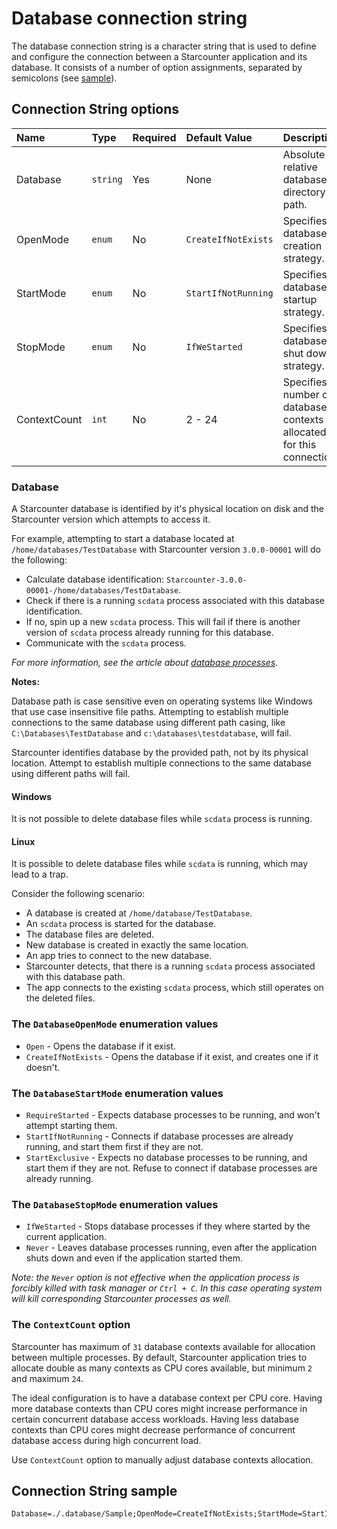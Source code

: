 # Database connection string

The database connection string is a character string that is used to define and configure the connection between a Starcounter application and its database. It consists of a number of option assignments, separated by semicolons (see [sample](#connection-string-sample)).

## Connection String options

Name         | Type     | Required | Default Value       | Description
:----------- | :------- | :------- | :------------------ | :-------------------------------------------------------------------
Database     | `string` | Yes      | None                | Absolute or relative database directory path.
OpenMode     | `enum`   | No       | `CreateIfNotExists` | Specifies database creation strategy.
StartMode    | `enum`   | No       | `StartIfNotRunning` | Specifies database startup strategy.
StopMode     | `enum`   | No       | `IfWeStarted`       | Specifies database shut down strategy.
ContextCount | `int`    | No       | 2 - 24              | Specifies number of database contexts allocated for this connection.

### Database

A Starcounter database is identified by it's physical location on disk and the Starcounter version which attempts to access it.

For example, attempting to start a database located at `/home/databases/TestDatabase` with Starcounter version `3.0.0-00001` will do the following:

- Calculate database identification: `Starcounter-3.0.0-00001-/home/databases/TestDatabase`.
- Check if there is a running `scdata` process associated with this database identification.
- If no, spin up a new `scdata` process. This will fail if there is another version of `scdata` process already running for this database.
- Communicate with the `scdata` process.

_For more information, see the article about [database processes](database-processes.md)._

**Notes:**

Database path is case sensitive even on operating systems like Windows that use case insensitive file paths. Attempting to establish multiple connections to the same database using different path casing, like `C:\Databases\TestDatabase` and `c:\databases\testdatabase`, will fail.

Starcounter identifies database by the provided path, not by its physical location. Attempt to establish multiple connections to the same database using different paths will fail.

#### Windows

It is not possible to delete database files while `scdata` process is running.

#### Linux

It is possible to delete database files while `scdata` is running, which may lead to a trap.

Consider the following scenario:

- A database is created at `/home/database/TestDatabase`.
- An `scdata` process is started for the database.
- The database files are deleted.
- New database is created in exactly the same location.
- An app tries to connect to the new database.
- Starcounter detects, that there is a running `scdata` process associated with this database path.
- The app connects to the existing `scdata` process, which still operates on the deleted files.

### The `DatabaseOpenMode` enumeration values

- `Open` - Opens the database if it exist.
- `CreateIfNotExists` - Opens the database if it exist, and creates one if it doesn't.

### The `DatabaseStartMode` enumeration values

- `RequireStarted` - Expects database processes to be running, and won't attempt starting them.
- `StartIfNotRunning` - Connects if database processes are already running, and start them first if they are not.
- `StartExclusive` - Expects no database processes to be running, and start them if they are not. Refuse to connect if database processes are already running.

### The `DatabaseStopMode` enumeration values

- `IfWeStarted` - Stops database processes if they where started by the current application.
- `Never` - Leaves database processes running, even after the application shuts down and even if the application started them.

_Note: the `Never` option is not effective when the application process is forcibly killed with task manager or `Ctrl + C`. In this case operating system will kill corresponding Starcounter processes as well._

### The `ContextCount` option

Starcounter has maximum of `31` database contexts available for allocation between multiple processes. By default, Starcounter application tries to allocate double as many contexts as CPU cores available, but minimum `2` and maximum `24`.

The ideal configuration is to have a database context per CPU core. Having more database contexts than CPU cores might increase performance in certain concurrent database access workloads. Having less database contexts than CPU cores might decrease performance of concurrent database access during high concurrent load.

Use `ContextCount` option to manually adjust database contexts allocation.

## Connection String sample

```text
Database=./.database/Sample;OpenMode=CreateIfNotExists;StartMode=StartIfNotRunning;StopMode=IfWeStarted;ContextCount=10
```
